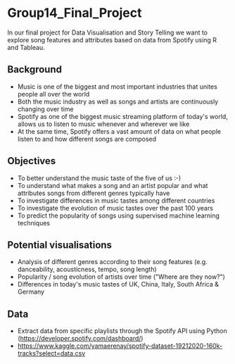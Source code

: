 # Group14_Final_Project
In our final project for Data Visualisation and Story Telling we want to explore song features and attributes based on data from Spotify using R and Tableau. 

## Background
- Music is one of the biggest and most important industries that unites people all over the world
- Both the music industry as well as songs and artists are continuously changing over time
- Spotify as one of the biggest music streaming platform of today's world, allows us to listen to music whenever and wherever we like
- At the same time, Spotify offers a vast amount of data on what people listen to and how different songs are composed 

## Objectives
- To better understand the music taste of the five of us :-)
- To understand what makes a song and an artist popular and what attributes songs from different genres typically have
- To investigate differences in music tastes among different countries
- To investigate the evolution of music tastes over the past 100 years
- To predict the popularity of songs using supervised machine learning techniques 

## Potential visualisations
- Analysis of different genres according to their song features (e.g. danceability, acousticness, tempo, song length)
- Popularity / song evolution of artists over time ("Where are they now?")
- Differences in today's music tastes of UK, China, Italy, South Africa & Germany

## Data
- Extract data from specific playlists through the Spotify API using Python (https://developer.spotify.com/dashboard/)
- https://www.kaggle.com/yamaerenay/spotify-dataset-19212020-160k-tracks?select=data.csv
